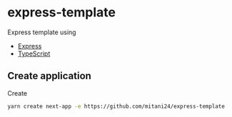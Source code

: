 # express-template

Express template using

- [Express](https://expressjs.com/ja/)
- [TypeScript](https://www.typescriptlang.org/)

## Create application

Create

```sh
yarn create next-app -e https://github.com/mitani24/express-template
```
